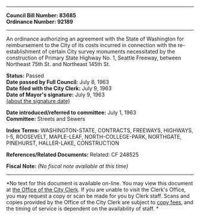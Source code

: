 * * * * *  
  
**Council Bill Number: [](#h0)[](#h2)83685**   
**Ordinance Number: 92189**  
  
* * * * *  
  
An ordinance authorizing an agreement with the State of Washington for reimbursement to the City of its costs incurred in connection with the re-establishment of certain City survey monuments necessitated by the construction of Primary State Highway No. 1, Seattle Freeway, between Northeast 75th St. and Northeast 145th St.  
  
**Status:** Passed   
**Date passed by Full Council:** July 8, 1963   
**Date filed with the City Clerk:** July 9, 1963   
**Date of Mayor's signature:** July 9, 1963   
[(about the signature date)](/~public/approvaldate.htm)   
  
  
**Date introduced/referred to committee:** July 1, 1963   
**Committee:** Streets and Sewers   
  
**Index Terms:** WASHINGTON-STATE, CONTRACTS, FREEWAYS, HIGHWAYS, I-5, ROOSEVELT, MAPLE-LEAF, NORTH-COLLEGE-PARK, NORTHGATE, PINEHURST, HALLER-LAKE, CONSTRUCTION  
  
**References/Related Documents:** Related: CF 248525  
  
**Fiscal Note:** *(No fiscal note available at this time)*  
  
* * * * *  
  
*No text for this document is available on-line. You may view this document at [the Office of the City Clerk](http://www.seattle.gov/leg/clerk/contactUs.htm). If you are unable to visit the Clerk's Office, you may request a copy or scan be made for you by Clerk staff. Scans and copies provided by the Office of the City Clerk are subject to [copy fees](http://clerk.seattle.gov/~public/clerkfees.htm), and the timing of service is dependent on the availability of staff. *  
  
  
